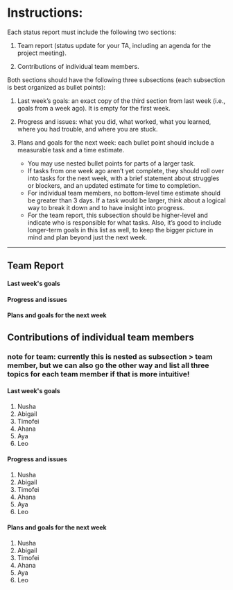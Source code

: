 # Instructions: 

Each status report must include the following two sections:

1. Team report (status update for your TA, including an agenda for the project meeting).

2. Contributions of individual team members.
   

Both sections should have the following three subsections (each subsection is best organized as bullet points):

1. Last week’s goals: an exact copy of the third section from last week (i.e., goals from a week ago). It is empty for the first week.

2. Progress and issues: what you did, what worked, what you learned, where you had trouble, and where you are stuck.

3. Plans and goals for the next week: each bullet point should include a measurable task and a time estimate.
    - You may use nested bullet points for parts of a larger task.
    - If tasks from one week ago aren’t yet complete, they should roll over into tasks for the next week, with a brief statement about struggles or blockers, and an updated estimate for time to completion.
    - For individual team members, no bottom-level time estimate should be greater than 3 days. If a task would be larger, think about a logical way to break it down and to have insight into progress.
    - For the team report, this subsection should be higher-level and indicate who is responsible for what tasks. Also, it’s good to include longer-term goals in this list as well, to keep the bigger picture in mind and plan beyond just the next week.

---
## Team Report 
#### Last week's goals 

#### Progress and issues  

#### Plans and goals for the next week

## Contributions of individual team members
### note for team: currently this is nested as subsection > team member, but we can also go the other way and list all three topics for each team member if that is more intuitive!
#### Last week's goals 
1. Nusha
2. Abigail
3. Timofei
4. Ahana
5. Aya
6. Leo

#### Progress and issues  
1. Nusha
2. Abigail
3. Timofei
4. Ahana
5. Aya
6. Leo

#### Plans and goals for the next week
1. Nusha
2. Abigail
3. Timofei
4. Ahana
5. Aya
6. Leo
